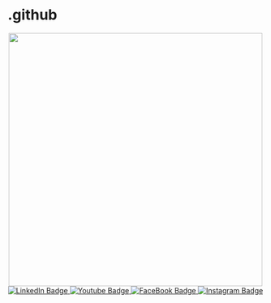 # .github  
<div id="header" align="center">
  <img src="https://media.giphy.com/media/cpAGF6uxLw93uuQNNJ/giphy.gif" width="500"/>
</div>

<div id="badges" align="center">
  <a href="https://www.linkedin.com/in/tientranviet-0507xx/">
    <img src="https://camo.githubusercontent.com/6e6f6848e97889deea2787cef6b145fbf444956ff08df59cc05a0783c7580c0a/68747470733a2f2f696d672e69636f6e73382e636f6d2f627562626c65732f3130302f3030303030302f6c696e6b6564696e2e706e67" alt="LinkedIn Badge"/>
  </a>
  <a href="https://www.youtube.com/channel/UCnLLloYlqSiDVTEEsG4ZDIw">
    <img src="https://camo.githubusercontent.com/840b935f3a3814d0acd5ad1a373f8fdd2dab42cdda1ca97957baae0042da2f06/68747470733a2f2f696d672e69636f6e73382e636f6d2f627562626c65732f3130302f3030303030302f796f75747562652d737175617265642e706e67" alt="Youtube Badge"/>
  </a>
  <a href="https://www.facebook.com/tien.tranviet.3975">
    <img src="https://camo.githubusercontent.com/e349b8dac459834a7f18d231a0bdc77b9742e326a1e7c38192d8dd1be944e270/68747470733a2f2f696d672e69636f6e73382e636f6d2f627562626c65732f3130302f3030303030302f66616365626f6f6b2d6e65772e706e67" alt="FaceBook Badge"/>
  </a>
  <a href="https://www.instagram.com/tientran.0507xx/">
    <img src="https://camo.githubusercontent.com/4f9806e71f499e9cc0c0a13b5ef49eae2c2fb9fb40f335194ff3cf36cf2847b2/68747470733a2f2f696d672e69636f6e73382e636f6d2f627562626c65732f3130302f3030303030302f696e7374616772616d2e706e67" alt="Instagram Badge"/>
  </a>
  
</div>

